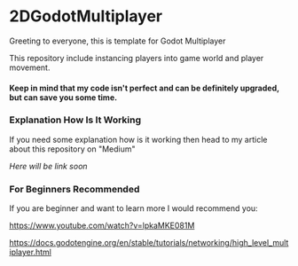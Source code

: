 # 2DGodotMultiplayer
Greeting to everyone, this is template for Godot Multiplayer

This repository include instancing players into game world and player movement. 

#### Keep in mind that my code isn't perfect and can be definitely upgraded, but can save you some time.

### Explanation How Is It Working
If you need some explanation how is it working then head to my article about this repository on "Medium"

*Here will be link soon*


### For Beginners Recommended
If you are beginner and want to learn more I would recommend you:

https://www.youtube.com/watch?v=lpkaMKE081M

https://docs.godotengine.org/en/stable/tutorials/networking/high_level_multiplayer.html
